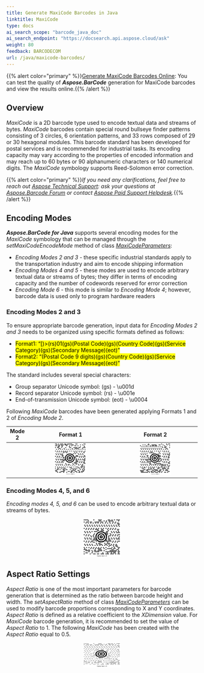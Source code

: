 ```yaml
---
title: Generate MaxiCode Barcodes in Java
linktitle: MaxiCode
type: docs
ai_search_scope: "barcode_java_doc"
ai_search_endpoint: "https://docsearch.api.aspose.cloud/ask"
weight: 80
feedback: BARCODECOM
url: /java/maxicode-barcodes/
---
```

{{% alert color="primary" %}}[Generate MaxiCode Barcodes Online](https://products.aspose.app/barcode/generate/maxicode): You can test the quality of ***Aspose.BarCode*** generation for MaxiCode barcodes and view the results online.{{% /alert %}}

## **Overview**
*MaxiCode* is a 2D barcode type used to encode textual data and streams of bytes. *MaxiCode* barcodes contain special round bullseye finder patterns consisting of 3 circles, 6 orientation patterns, and 33 rows composed of 29 or 30 hexagonal modules. This barcode standard has been developed for postal services and is recommended for industrial tasks. Its encoding capacity may vary according to the properties of encoded information and may reach up to 60 bytes or 90 alphanumeric characters or 140 numerical digits. The *MaxiCode* symbology supports Reed-Solomon error correction.
  
{{% alert color="primary" %}}*If you need any clarifications, feel free to reach out [Aspose Technical Support](/barcode/java/technical-support/): ask your questions at [Aspose.Barcode Forum](https://forum.aspose.com/c/barcode/13) or contact [Aspose Paid Support Helpdesk](https://helpdesk.aspose.com/).*{{% /alert %}}

## **Encoding Modes**
***Aspose.BarCode for Java*** supports several encoding modes for the *MaxiCode* symbology that can be managed through the *setMaxiCodeEncodeMode* method of class [*MaxiCodeParameters*](https://reference.aspose.com/barcode/java/com.aspose.barcode.generation/MaxiCodeParameters): 
- *Encoding Modes 2 and 3* - these specific industrial standards apply to the transportation industry and aim to encode shipping information
- *Encoding Modes 4 and 5* - these modes are used to encode arbitrary textual data or streams of bytes; they differ in terms of encoding capacity and the number of codewords reserved for error correction
- *Encoding Mode 6* - this mode is similar to *Encoding Mode 4*; however, barcode data is used only to program hardware readers

### **Encoding Modes 2 and 3**
To ensure appropriate barcode generation, input data for *Encoding Modes 2 and 3* needs to be organized using specific formats defined as follows:  
- <mark>Format1: “[)>(rs)01(gs)(Postal Code)(gs)(Country Code)(gs)(Service Category)(gs)(Secondary Message)(eot)”</mark>
- <mark>Format2: “(Postal Code 9 digits)(gs)(Country Code)(gs)(Service Category)(gs)(Secondary Message)(eot)”</mark>
  
The standard includes several special characters:
- Group separator Unicode symbol: (gs) - \u001d
- Record separator Unicode symbol: (rs) - \u001e
- End-of-transmission Unicode symbol: (eot) - \u0004
  
Following *MaxiCode* barcodes have been generated applying Formats 1 and 2 of *Encoding Mode 2*.
   
|Mode 2|Format 1|Format 2|
| :-: | :-: | :-: |
| |<img src="maxicodeencodemode2first.png" width="40%" height="40%">|<img src="maxicodeencodemode2second.png" width="40%" height="40%">|
  
<!--The following code sample shows how to switch between different encoding modes.

{{< highlight java>}}
BarcodeGenerator gen = new BarcodeGenerator(EncodeTypes.MaxiCode, "");
gen.Parameters.Barcode.XDimension.Pixels = 15;
gen.Parameters.Barcode.CodeTextParameters.TwoDDisplayText = "MaxiCode Mode 2";

string gs = "\u001d";
string rs = "\u001e";
string eot = "\u0004";
//set MaxiCode encode mode to 2 and valid codetext
gen.Parameters.Barcode.MaxiCode.MaxiCodeEncodeMode = 2;
//[)>(rs)01(gs)(Postal Code)(gs)(Country Code)(gs)(Service Category)(gs)(Secondary Message)(eot)
gen.CodeText = $"[)>{rs}01{gs}B1050{gs}056{gs}001{gs}ADDITIONAL DATA{eot}";
gen.Save($"{path}MaxiCodeEncodeMode2First.png", BarCodeImageFormat.Png);

//set MaxiCode encode mode to 2 and valid codetext
gen.Parameters.Barcode.MaxiCode.MaxiCodeEncodeMode = 2;
//(Postal Code 9 digits)(gs)(Country Code)(gs)(Service Category)(gs)(Secondary Message)(eot)
gen.CodeText = $"123456789{gs}056{gs}001{gs}ADDITIONAL DATA{eot}";
gen.Save($"{path}MaxiCodeEncodeMode2Second.png", BarCodeImageFormat.Png);
{{< /highlight >}}-->  
  
### **Encoding Modes 4, 5, and 6**
*Encoding modes 4, 5, and 6* can be used to encode arbitrary textual data or streams of bytes. 
<!--The following code snippet explains how to encode byte streams using *Encoding Mode 4*.

{{< highlight java>}}
BarcodeGenerator gen = new BarcodeGenerator(EncodeTypes.MaxiCode, "Åspóse.Barcóde©");
gen.Parameters.Barcode.XDimension.Pixels = 15;
//set MaxiCode encode mode to 4
gen.Parameters.Barcode.MaxiCode.MaxiCodeEncodeMode = 4;
gen.Save($"{path}MaxiCodeEncodeMode4.png", BarCodeImageFormat.Png);
{{< /highlight >}}-->
  
<p align="center"><img src="maxicodeencodemode4.png" width="20%" height="20%"></p>

## **Aspect Ratio Settings**
*Aspect Ratio* is one of the most important parameters for barcode generation that is determined as the ratio between barcode height and width. The *setAspectRatio* method of class [*MaxiCodeParameters*](https://reference.aspose.com/barcode/java/com.aspose.barcode.generation/MaxiCodeParameters) can be used to modify barcode proportions corresponding to X and Y coordinates. *Aspect Ratio* is defined as a relative coefficient to the *XDimension* value. For *MaxiCode* barcode generation, it is recommended to set the value of *Aspect Ratio* to 1. The following *MaxiCode* has been created with the *Aspect Ratio* equal to 0.5.
  
<p align="center"><img src="maxicodeaspectratio0.5.png" width="20%" height="20%"></p>
  
<!--The following code sample shows how to customize *Aspect Ratio* for *MaxiCode* barcodes.
  
{{< highlight java>}}
BarcodeGenerator gen = new BarcodeGenerator(EncodeTypes.MaxiCode, "Åspóse.Barcóde©");
gen.Parameters.Barcode.XDimension.Pixels = 15;
//set aspect ratio 0.5
gen.Parameters.Barcode.MaxiCode.AspectRatio = 0.5f;
gen.Save($"{path}MaxiCodeAspectRatio0.5.png", BarCodeImageFormat.Png);
{{< /highlight >}}-->